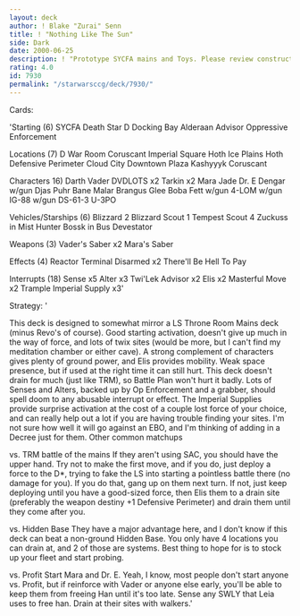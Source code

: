 ```yaml
---
layout: deck
author: ! Blake "Zurai" Senn
title: ! "Nothing Like The Sun"
side: Dark
date: 2000-06-25
description: ! "Prototype SYCFA mains and Toys. Please review constructively."
rating: 4.0
id: 7930
permalink: "/starwarsccg/deck/7930/"
---
```

Cards: 

'Starting (6)
SYCFA
Death Star
D Docking Bay
Alderaan
Advisor
Oppressive Enforcement

Locations (7)
D War Room
Coruscant Imperial Square
Hoth Ice Plains
Hoth Defensive Perimeter
Cloud City Downtown Plaza
Kashyyyk
Coruscant

Characters 16)
Darth Vader
DVDLOTS x2
Tarkin x2
Mara Jade
Dr. E
Dengar w/gun
Djas Puhr
Bane Malar
Brangus Glee
Boba Fett w/gun
4-LOM w/gun
IG-88 w/gun
DS-61-3
U-3PO

Vehicles/Starships (6)
Blizzard 2
Blizzard Scout 1
Tempest Scout 4
Zuckuss in Mist Hunter
Bossk in Bus
Devestator

Weapons (3)
Vader's Saber x2
Mara's Saber

Effects (4)
Reactor Terminal
Disarmed x2
There'll Be Hell To Pay

Interrupts (18)
Sense x5
Alter x3
Twi'Lek Advisor x2
Elis x2
Masterful Move x2
Trample
Imperial Supply x3'

Strategy: '

This deck is designed to somewhat mirror a LS Throne Room Mains deck (minus Revo's of course). Good starting activation, doesn't give up much in the way of force, and lots of twix sites (would be more, but I can't find my meditation chamber or either cave). A strong complement of characters gives plenty of ground power, and Elis provides mobility. Weak space presence, but if used at the right time it can still hurt. This deck doesn't drain for much (just like TRM), so Battle Plan won't hurt it badly. Lots of Senses and Alters, backed up by Op Enforcement and a grabber, should spell doom to any abusable interrupt or effect. The Imperial Supplies provide surprise activation at the cost of a couple lost force of your choice, and can really help out a lot if you are having trouble finding your sites. I'm not sure how well it will go against an EBO, and I'm thinking of adding in a Decree just for them. Other common matchups

vs. TRM battle of the mains If they aren't using SAC, you should have the upper hand. Try not to make the first move, and if you do, just deploy a force to the D*, trying to fake the LS into starting a pointless battle there (no damage for you). If you do that, gang up on them next turn. If not, just keep deploying until you have a good-sized force, then Elis them to a drain site (preferably the weapon destiny +1 Defensive Perimeter) and drain them until they come after you.

vs. Hidden Base They have a major advantage here, and I don't know if this deck can beat a non-ground Hidden Base. You only have 4 locations you can drain at, and 2 of those are systems. Best thing to hope for is to stock up your fleet and start probing.

vs. Profit Start Mara and Dr. E. Yeah, I know, most people don't start anyone vs. Profit, but if reinforce with Vader or anyone else early, you'll be able to keep them from freeing Han until it's too late. Sense any SWLY that Leia uses to free han. Drain at their sites with walkers.'
